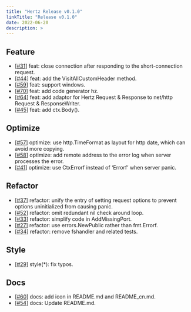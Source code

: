 ```yaml
---
title: "Hertz Release v0.1.0"
linkTitle: "Release v0.1.0"
date: 2022-06-20
description: >
---
```


## Feature

* [[#31](https://github.com/cloudwego/hertz/pull/31)] feat: close connection after responding to the short-connection request.
* [[#44](https://github.com/cloudwego/hertz/pull/44)] feat: add the VisitAllCustomHeader method.
* [[#59](https://github.com/cloudwego/hertz/pull/59)] feat: support windows.
* [[#70](https://github.com/cloudwego/hertz/pull/70)] feat: add code generator hz.
* [[#64](https://github.com/cloudwego/hertz/pull/64)] feat: add adaptor for Hertz Request & Response to net/http Request & ResponseWriter.
* [[#45](https://github.com/cloudwego/hertz/pull/45)] feat: add ctx.Body().

## Optimize

* [[#57](https://github.com/cloudwego/hertz/pull/57)] optimize: use http.TimeFormat as layout for http date, which can avoid more copying.
* [[#58](https://github.com/cloudwego/hertz/pull/58)] optimize: add remote address to the error log when server processes the error.
* [[#41](https://github.com/cloudwego/hertz/pull/41)] optimize: use CtxErrorf instead of ‘Errorf’ when server panic.

## Refactor

* [[#37](https://github.com/cloudwego/hertz/pull/37)] refactor: unify the entry of setting request options to prevent options uninitialized from causing panic.
* [[#52](https://github.com/cloudwego/hertz/pull/52)] refactor: omit redundant nil check around loop.
* [[#33](https://github.com/cloudwego/hertz/pull/33)] refactor: simplify code in AddMissingPort.
* [[#27](https://github.com/cloudwego/hertz/pull/27)] refactor: use errors.NewPublic rather than fmt.Errorf.
* [[#34](https://github.com/cloudwego/hertz/pull/34)] refactor: remove fshandler and related tests.

## Style

* [[#29](https://github.com/cloudwego/hertz/pull/29)] style(*): fix typos.

## Docs

* [[#60](https://github.com/cloudwego/hertz/pull/60)] docs: add icon in README.md and README_cn.md.
* [[#54](https://github.com/cloudwego/hertz/pull/54)] docs: Update README.md.

